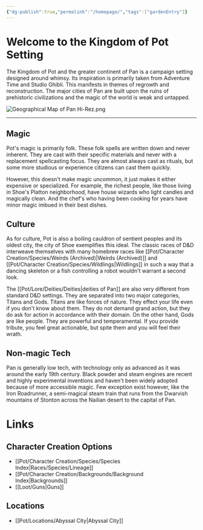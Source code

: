 ```yaml
---
{"dg-publish":true,"permalink":"/homepage/","tags":["gardenEntry"]}
---
```


# Welcome to the Kingdom of Pot Setting
The Kingdom of Pot and the greater continent of Pan is a campaign setting designed around whimsy. Its inspiration is primarily taken from Adventure Time and Studio Ghibli. This manifests in themes of regrowth and reconstruction. The major cities of Pan are built upon the ruins of prehistoric civilizations and the magic of the world is weak and untapped.


![Geographical Map of Pan Hi-Rez.png](/img/user/Images/Geographical%20Map%20of%20Pan%20Hi-Rez.png)

___
## Magic
Pot's magic is primarily folk. These folk spells are written down and never inherent. They are cast with their specific materials and never with a replacement spellcasting focus. They are almost always cast as rituals, but some more studious or experience citizens can cast them quickly. 

However, this doesn't make magic uncommon, it just makes it either expensive or specialized. For example, the richest people, like those living in Shoe's Platton neighborhood, have house wizards who light candles and magically clean. And the chef's who having been cooking for years have minor magic imbued in their best dishes.

## Culture
As for culture, Pot is also a boiling cauldron of sentient peoples and its oldest city, the city of Shoe exemplifies this ideal. The classic races of D&D interweave themselves with many homebrew races like [[Pot/Character Creation/Species/Weirds (Archived)\|Weirds (Archived)]] and [[Pot/Character Creation/Species/Wildlings\|Wildlings]] in such a way that a dancing skeleton or a fish controlling a robot wouldn't warrant a second look.

The [[Pot/Lore/Deities/Deities\|deities of Pan]] are also very different from standard D&D settings. They are separated into two major categories, Titans and Gods. Titans are like forces of nature. They effect your life even if you don't know about them. They do not demand grand action, but they do ask for action in accordance with their domain. On the other hand, Gods are like people. They are powerful and temperamental. If you provide tribute, you feel great actionable, but spite them and you will feel their wrath.

## Non-magic Tech
Pan is generally low tech, with technology only as advanced as it was around the early 19th century. Black powder and steam engines are recent and highly experimental inventions and  haven't been widely adopted because of more accessible magic. Few exception exist however, like the Iron Roadrunner, a semi-magical steam train that runs from the Dwarvish mountains of Stonton across the Nailian desert to the capital of Pan.

# Links
## Character Creation Options
- [[Pot/Character Creation/Species/Species Index\|Races/Species/Lineage]]
- [[Pot/Character Creation/Backgrounds/Background Index\|Backgrounds]]
- [[Loot/Guns\|Guns]]
## Locations
- [[Pot/Locations/Abyssal City\|Abyssal City]]
